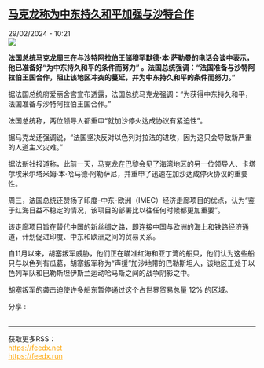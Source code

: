 <!--1709199901000-->
[马克龙称为中东持久和平加强与沙特合作](https://www.rfi.fr/cn/%E6%B3%95%E5%9B%BD/20240229-%E9%A9%AC%E5%85%8B%E9%BE%99%E7%A7%B0%E4%B8%BA%E4%B8%AD%E4%B8%9C%E6%8C%81%E4%B9%85%E5%92%8C%E5%B9%B3%E5%8A%A0%E5%BC%BA%E4%B8%8E%E6%B2%99%E7%89%B9%E5%90%88%E4%BD%9C)
------

<div>29/02/2024 - 10:21</div><img src="https://s.rfi.fr/media/display/30dee090-d591-11ee-b656-005056a97e36/w:1280/p:16x9/000_34K88H6.jpg"><p><strong>法国总统马克龙周三在与沙特阿拉伯王储穆罕默德·本·萨勒曼的电话会谈中表示，他已准备好“为中东持久和平的条件而努力” 。法国总统强调：“法国准备与沙特阿拉伯王国合作，阻止该地区冲突的蔓延，并为中东持久和平的条件而努力。”        </strong></p><div><p>据法国总统府爱丽舍宫宣布透露，法国总统马克龙强调：“为获得中东持久和平，法国准备与沙特阿拉伯王国合作。”</p><p>法国总统称，两位领导人都重申“就加沙停火达成协议有紧迫性”。</p><p>据马克龙还强调说，“法国坚决反对以色列对拉法的进攻，因为这只会导致新严重的人道主义灾难。”</p><p>据法新社报道称，此前一天，马克龙在巴黎会见了海湾地区的另一位领导人、卡塔尔埃米尔塔米姆·本·哈马德·阿勒萨尼，并重申了迅速在加沙达成停火协议的重要性。</p><p>周三，法国总统还赞扬了印度-中东-欧洲（IMEC）经济走廊项目的优点，认为“鉴于红海日益不稳定的情况，该项目的部署比以往任何时候都更加重要”。</p><p>该走廊项目旨在替代中国的新丝绸之路，即连接中国与欧洲的海上和铁路经济通道，计划促进印度、中东和欧洲之间的贸易关系。</p><p>自11月以来，胡塞叛军威胁，他们正在瞄准红海和亚丁湾的船只，他们认为这些船只与以色列有瓜葛，胡塞叛军称为“声援”加沙地带的巴勒斯坦人，该地区正处于以色列军队和巴勒斯坦伊斯兰运动哈马斯之间的战争阴影之中。</p><p>胡塞叛军的袭击迫使许多船东暂停通过这个占世界贸易总量 12% 的区域。</p><div data-selfpromo-newsletter></div><div data-selfpromo-app></div></div><div><div>分享 :</div><div><a href="https://www.facebook.com/dialog/share?app_id=113191652055439&amp;href=https%3A%2F%2Frfi.my%2FAO2X.F&amp;redirect_uri=https%3A%2F%2Fwww.rfi.fr%2Fcn%2F%25E6%25B3%2595%25E5%259B%25BD%2F20240229-%25E9%25A9%25AC%25E5%2585%258B%25E9%25BE%2599%25E7%25A7%25B0%25E4%25B8%25BA%25E4%25B8%25AD%25E4%25B8%259C%25E6%258C%2581%25E4%25B9%2585%25E5%2592%258C%25E5%25B9%25B3%25E5%258A%25A0%25E5%25BC%25BA%25E4%25B8%258E%25E6%25B2%2599%25E7%2589%25B9%25E5%2590%2588%25E4%25BD%259C&amp;locale=zh_CN" target="_blank" rel="noopener nofollow"><span></span></a><a href="whatsapp://send?text=%E9%A9%AC%E5%85%8B%E9%BE%99%E7%A7%B0%E4%B8%BA%E4%B8%AD%E4%B8%9C%E6%8C%81%E4%B9%85%E5%92%8C%E5%B9%B3%E5%8A%A0%E5%BC%BA%E4%B8%8E%E6%B2%99%E7%89%B9%E5%90%88%E4%BD%9C%20-%20https%3A%2F%2Frfi.my%2FAO2X.W" target="_blank" rel="noopener nofollow"><span></span></a><a href="https://web.whatsapp.com/send?text=%E9%A9%AC%E5%85%8B%E9%BE%99%E7%A7%B0%E4%B8%BA%E4%B8%AD%E4%B8%9C%E6%8C%81%E4%B9%85%E5%92%8C%E5%B9%B3%E5%8A%A0%E5%BC%BA%E4%B8%8E%E6%B2%99%E7%89%B9%E5%90%88%E4%BD%9C%20-%20https%3A%2F%2Frfi.my%2FAO2X.W" target="_blank" rel="noopener nofollow"><span></span></a><a href="https://x.com/intent/tweet?url=https%3A%2F%2Frfi.my%2FAO2X.X&amp;via=RFI_Cn&amp;related=RFI_Cn&amp;text=%E9%A9%AC%E5%85%8B%E9%BE%99%E7%A7%B0%E4%B8%BA%E4%B8%AD%E4%B8%9C%E6%8C%81%E4%B9%85%E5%92%8C%E5%B9%B3%E5%8A%A0%E5%BC%BA%E4%B8%8E%E6%B2%99%E7%89%B9%E5%90%88%E4%BD%9C&amp;lang=zh-cn" target="_blank" rel="noopener nofollow"><span></span></a><span data-root-share><share-button v-on:open="openModal"></share-button><share-modal v-if="displayModal" v-on:close="closeModal"></share-modal></span></div></div><br><hr><div>获取更多RSS：<br><a href="https://feedx.net" style="color:orange" target="_blank">https://feedx.net</a> <br><a href="https://feedx.run" style="color:orange" target="_blank">https://feedx.run</a><br></div>
